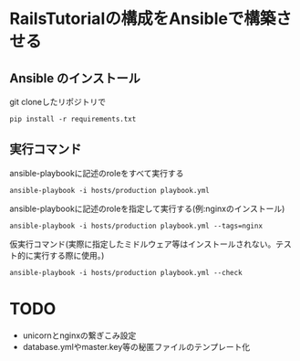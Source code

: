 # RailsTutorialの構成をAnsibleで構築させる

## Ansible のインストール
git cloneしたリポジトリで
```
pip install -r requirements.txt
```


## 実行コマンド

ansible-playbookに記述のroleをすべて実行する
```
ansible-playbook -i hosts/production playbook.yml
```

ansible-playbookに記述のroleを指定して実行する(例:nginxのインストール)
```
ansible-playbook -i hosts/production playbook.yml --tags=nginx
```

仮実行コマンド(実際に指定したミドルウェア等はインストールされない。テスト的に実行する際に使用。)
```
ansible-playbook -i hosts/production playbook.yml --check
```

# TODO

* unicornとnginxの繋ぎこみ設定
* database.ymlやmaster.key等の秘匿ファイルのテンプレート化